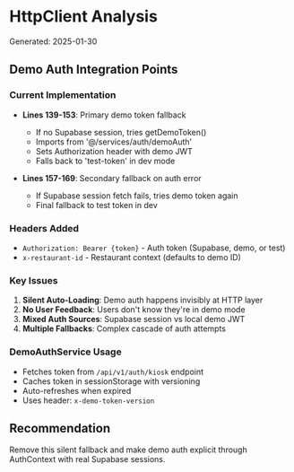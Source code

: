 # HttpClient Analysis
Generated: 2025-01-30

## Demo Auth Integration Points

### Current Implementation
- **Lines 139-153**: Primary demo token fallback
  - If no Supabase session, tries getDemoToken()
  - Imports from '@/services/auth/demoAuth'
  - Sets Authorization header with demo JWT
  - Falls back to 'test-token' in dev mode

- **Lines 157-169**: Secondary fallback on auth error
  - If Supabase session fetch fails, tries demo token again
  - Final fallback to test token in dev

### Headers Added
- `Authorization: Bearer {token}` - Auth token (Supabase, demo, or test)
- `x-restaurant-id` - Restaurant context (defaults to demo ID)

### Key Issues
1. **Silent Auto-Loading**: Demo auth happens invisibly at HTTP layer
2. **No User Feedback**: Users don't know they're in demo mode
3. **Mixed Auth Sources**: Supabase session vs local demo JWT
4. **Multiple Fallbacks**: Complex cascade of auth attempts

### DemoAuthService Usage
- Fetches token from `/api/v1/auth/kiosk` endpoint
- Caches token in sessionStorage with versioning
- Auto-refreshes when expired
- Uses header: `x-demo-token-version`

## Recommendation
Remove this silent fallback and make demo auth explicit through AuthContext with real Supabase sessions.